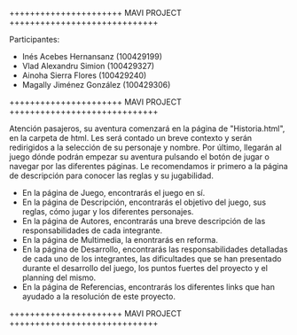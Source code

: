 ++++++++++++++++++++++ MAVI PROJECT +++++++++++++++++++++++++++++

Participantes:

 - Inés Acebes Hernansanz (100429199)
 - Vlad Alexandru Simion (100429327)
 - Ainoha Sierra Flores (100429240)
 - Magally Jiménez González (100429306)
 
++++++++++++++++++++++ MAVI PROJECT +++++++++++++++++++++++++++++

Atención pasajeros, su aventura comenzará en la página de "Historia.html", en la carpeta de html. Les será contado un breve contexto y serán redirigidos a
la selección de su personaje y nombre. Por último, llegarán al juego dónde podrán empezar su aventura pulsando el botón de jugar o navegar por las 
diferentes páginas.
Le recomendamos ir primero a la página de descripción para conocer las reglas y su jugabilidad.

- En la página de Juego, encontrarás el juego en sí.
- En la página de Descripción, encontrarás el objetivo del juego, sus reglas, cómo jugar y los diferentes personajes.
- En la página de Autores, encontrarás una breve descripción de las responsabilidades de cada integrante.
- En la página de Multimedia, la enontrarás en reforma.
- En la página de Desarrollo, encontrarás las responsabilidades detalladas de cada uno de los integrantes, las dificultades que se han presentado durante
  el desarrollo del juego, los puntos fuertes del proyecto y el planning del mismo.
- En la página de Referencias, encontrarás los diferentes links que han ayudado a la resolución de este proyecto.

++++++++++++++++++++++ MAVI PROJECT +++++++++++++++++++++++++++++


